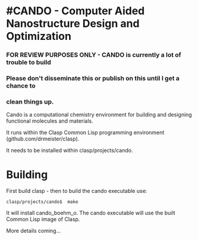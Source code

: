 #CANDO - Computer Aided Nanostructure Design and Optimization
============

### FOR REVIEW PURPOSES ONLY - CANDO is currently a lot of trouble to build
### Please don't disseminate this or publish on this until I get a chance to
### clean things up.

Cando is a computational chemistry environment for
building and designing functional molecules and materials.

It runs within the Clasp Common Lisp programming environment (github.com/drmeister/clasp).

It needs to be installed within clasp/projects/cando.


# Building

First build clasp - then to build the cando executable use:

```
clasp/projects/cando$  make
```

It will install cando_boehm_o. The cando executable will use the built Common Lisp image of Clasp.

More details coming...